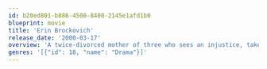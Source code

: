 ```yaml
---
id: b20ed801-b886-4500-8400-2145e1afd1b0
blueprint: movie
title: 'Erin Brockovich'
release_date: '2000-03-17'
overview: 'A twice-divorced mother of three who sees an injustice, takes on the bad guy and wins -- with a little help from her push-up bra. Erin goes to work for an attorney and comes across medical records describing illnesses clustered in one nearby town. She starts investigating and soon exposes a monumental cover-up.'
genres: '[{"id": 18, "name": "Drama"}]'
---
```

